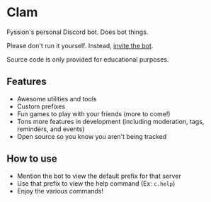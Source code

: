 # Clam

Fyssion's personal Discord bot. Does bot things.

Please don't run it yourself. Instead, [invite the bot](https://discordapp.com/api/oauth2/authorize?client_id=639234650782564362&permissions=470150358&scope=bot).

Source code is only provided for educational purposes.

## Features

- Awesome utilities and tools
- Custom prefixes
- Fun games to play with your friends (more to come!)
- Tons more features in development (including moderation, tags, reminders, and events)
- Open source so you know you aren't being tracked

## How to use

- Mention the bot to view the default prefix for that server
- Use that prefix to view the help command (Ex: `c.help`)
- Enjoy the various commands!

